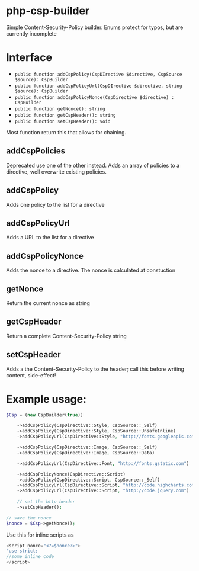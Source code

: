# php-csp-builder
Simple Content-Security-Policy builder. Enums protect for typos, but are currently incomplete

# Interface
 * `public function addCspPolicy(CspDIrective $directive, CspSource $source): CspBuilder`
 * `public function addCspPolicyUrl(CspDIrective $directive, string $source): CspBuilder`
 * `public function addCspPolicyNonce(CspDirective $directive) : CspBuilder`
 * `public function getNonce(): string`
 * `public function getCspHeader(): string`
 * `public function setCspHeader(): void`

Most function return this that allows for chaining.

## addCspPolicies
Deprecated use one of the other instead. Adds an array of policies to a directive, well overwrite existing policies. 

## addCspPolicy
Adds one policy to the list for a directive

## addCspPolicyUrl
Adds a URL to the list for a directive

## addCspPolicyNonce
Adds the nonce to a directive. The nonce is calculated at constuction

## getNonce
Return the current nonce as string

## getCspHeader
Return a complete Content-Security-Policy string

## setCspHeader
Adds a the Content-Security-Policy to the header; call this before writing content, side-effect!

# Example usage:
```php
$Csp = (new CspBuilder(true))

	->addCspPolicy(CspDirective::Style, CspSource::_Self)
	->addCspPolicy(CspDirective::Style, CspSource::UnsafeInline)
	->addCspPolicyUrl(CspDirective::Style, "http://fonts.googleapis.com")

	->addCspPolicy(CspDirective::Image, CspSource::_Self)
	->addCspPolicy(CspDirective::Image, CspSource::Data)

	->addCspPolicyUrl(CspDirective::Font, "http://fonts.gstatic.com")

	->addCspPolicyNonce(CspDirective::Script)
	->addCspPolicy(CspDirective::Script, CspSource::_Self)
	->addCspPolicyUrl(CspDirective::Script, "http://code.highcharts.com")
	->addCspPolicyUrl(CspDirective::Script, "http://code.jquery.com")
	
	// set the http header
	->setCspHeader();

// save the nonce
$nonce = $Csp->getNonce();
```

Use this for inline scripts as 
```js
<script nonce="<?=$nonce?>">
"use strict;
//some inline code
</script>
```
